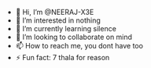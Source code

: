 - 👋 Hi, I’m @NEERAJ-X3E
- 👀 I’m interested in nothing
- 🌱 I’m currently learning silence
- 💞️ I’m looking to collaborate on mind 
- 📫 How to reach me, you dont have too
- ⚡ Fun fact: 7 thala for reason

<!---
NEERAJ-X3E/NEERAJ-X3E is a ✨ special ✨ repository because its `README.md` (this file) appears on your GitHub profile.
You can click the Preview link to take a look at your changes.
--->
